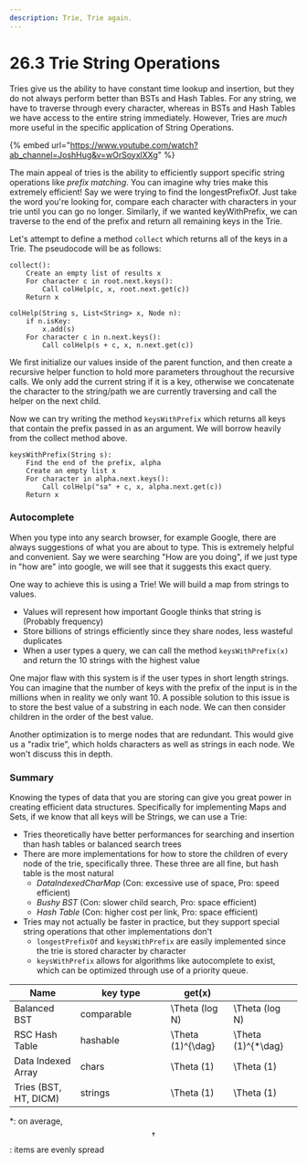 ```yaml
---
description: Trie, Trie again.
---
```


# 26.3 Trie String Operations

Tries give us the ability to have constant time lookup and insertion, but they do not always perform better than BSTs and Hash Tables. For any string, we have to traverse through every character, whereas in BSTs and Hash Tables we have access to the entire string immediately. However, Tries are _much_ more useful in the specific application of String Operations.

{% embed url="https://www.youtube.com/watch?ab_channel=JoshHug&v=wOrSoyxlXXg" %}

&#x20;The main appeal of tries is the ability to efficiently support specific string operations like _prefix matching_. You can imagine why tries make this extremely efficient! Say we were trying to find the longestPrefixOf. Just take the word you're looking for, compare each character with characters in your trie until you can go no longer. Similarly, if we wanted keyWithPrefix, we can traverse to the end of the prefix and return all remaining keys in the Trie.

Let's attempt to define a method `collect` which returns all of the keys in a Trie. The pseudocode will be as follows:

```
collect():
    Create an empty list of results x
    For character c in root.next.keys():
        Call colHelp(c, x, root.next.get(c))
    Return x

colHelp(String s, List<String> x, Node n):
    if n.isKey:
        x.add(s)
    For character c in n.next.keys():
        Call colHelp(s + c, x, n.next.get(c))
```

We first initialize our values inside of the parent function, and then create a recursive helper function to hold more parameters throughout the recursive calls. We only add the current string if it is a key, otherwise we concatenate the character to the string/path we are currently traversing and call the helper on the next child.

Now we can try writing the method `keysWithPrefix` which returns all keys that contain the prefix passed in as an argument. We will borrow heavily from the collect method above.

```
keysWithPrefix(String s):
    Find the end of the prefix, alpha
    Create an empty list x
    For character in alpha.next.keys():
        Call colHelp("sa" + c, x, alpha.next.get(c))
    Return x
```

### Autocomplete

When you type into any search browser, for example Google, there are always suggestions of what you are about to type. This is extremely helpful and convenient. Say we were searching "How are you doing", if we just type in "how are" into google, we will see that it suggests this exact query.

One way to achieve this is using a Trie! We will build a map from strings to values.

* Values will represent how important Google thinks that string is (Probably frequency)
* Store billions of strings efficiently since they share nodes, less wasteful duplicates
* When a user types a query, we can call the method `keysWithPrefix(x)` and return the 10 strings with the highest value

One major flaw with this system is if the user types in short length strings. You can imagine that the number of keys with the prefix of the input is in the millions when in reality we only want 10. A possible solution to this issue is to store the best value of a substring in each node. We can then consider children in the order of the best value.

Another optimization is to merge nodes that are redundant. This would give us a "radix trie", which holds characters as well as strings in each node. We won't discuss this in depth.

### Summary

Knowing the types of data that you are storing can give you great power in creating efficient data structures. Specifically for implementing Maps and Sets, if we know that all keys will be Strings, we can use a Trie:

* Tries theoretically have better performances for searching and insertion than hash tables or balanced search trees
* There are more implementations for how to store the children of every node of the trie, specifically three. These three are all fine, but hash table is the most natural
  * _DataIndexedCharMap_ (Con: excessive use of space, Pro: speed efficient)
  * _Bushy BST_ (Con: slower child search, Pro: space efficient)
  * _Hash Table_ (Con: higher cost per link, Pro: space efficient)
* Tries may not actually be faster in practice, but they support special string operations that other implementations don't
  * `longestPrefixOf` and `keysWithPrefix` are easily implemented since the trie is stored character by character
  * `keysWithPrefix` allows for algorithms like autocomplete to exist, which can be optimized through use of a priority queue.

<table><thead><tr><th>Name</th><th width="142.33333333333331">key type</th><th>get(x)</th><th></th></tr></thead><tbody><tr><td>Balanced BST</td><td>comparable</td><td><span class="math">\Theta (log N)</span></td><td><span class="math">\Theta (log N)</span></td></tr><tr><td>RSC Hash Table</td><td>hashable</td><td><span class="math">\Theta (1)^{\dag}</span></td><td><span class="math">\Theta (1)^{*\dag}</span></td></tr><tr><td>Data Indexed Array</td><td>chars</td><td><span class="math">\Theta (1)</span></td><td><span class="math">\Theta (1)</span></td></tr><tr><td>Tries (BST, HT, DICM)</td><td>strings</td><td><span class="math">\Theta (1)</span></td><td><span class="math">\Theta (1)</span></td></tr></tbody></table>

\*: on average, $$\dag$$: items are evenly spread
